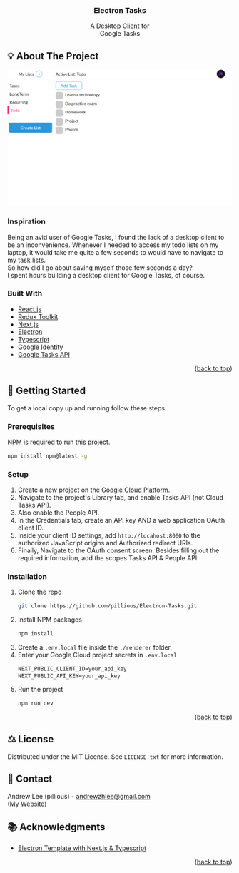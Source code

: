 <div id="top"></div>

<!-- PROJECT LOGO -->
<br />
<div align="center">
<h3 align="center">Electron Tasks</h3>

  <p align="center">
    A Desktop Client for <br> Google Tasks
  </p>
</div>

<!-- TABLE OF CONTENTS -->

<!-- ### Contents:

-   [About the Project](#-about-the-project)
    -   [Inspiration](#inspiration)
    -   [Challenges](#challenges)
    -   [Built With](#built-with)
-   [Getting Started](#-getting-started)
-   [Usage](#-usage)
-   [Contact](#-contact)
-   [License](#-license)
-   [Acknowledgement](#-acknowledgement) -->

<!-- ABOUT THE PROJECT -->

## 💡 About The Project

![App Screenshot](./assets/app.png)

### Inspiration

Being an avid user of Google Tasks, I found the lack of a desktop client to be an inconvenience. Whenever I needed to access my todo lists on my laptop, it would take me quite a few seconds to would have to navigate to my task lists.
<br>
So how did I go about saving myself those few seconds a day?
<br/>
I spent hours building a desktop client for Google Tasks, of course.

<!-- ### Challenges
The first big challenge I faced was setting up the project and integrating the different technologies with each other. My first iteration of the project couldn't run the Electron.js desktop client without a seperate instance of the project running in the background. While switching 

Learning to use Google's APIs was extremely challenging. Many of the API features lacked detailed documentation, which made the endpoints difficult to use. To figure out the  -->

### Built With

-   [React.js](https://reactjs.org/)
-   [Redux Toolkit](https://redux-toolkit.js.org/)
-   [Next.js](https://nextjs.org/)
-   [Electron](https://www.electronjs.org/)
-   [Typescript](https://www.typescriptlang.org/)
-   [Google Identity](https://developers.google.com/identity/oauth2/web/guides/overview)
-   [Google Tasks API](https://developers.google.com/tasks)

<p align="right">(<a href="#top">back to top</a>)</p>

<!-- GETTING STARTED -->

## 🚀 Getting Started

To get a local copy up and running follow these steps.

### Prerequisites

NPM is required to run this project.

```sh
npm install npm@latest -g
```

### Setup

1. Create a new project on the [Google Cloud Platform](https://console.developers.google.com/).
1. Navigate to the project's Library tab, and enable Tasks API (not Cloud Tasks API).
1. Also enable the People API.
1. In the Credentials tab, create an API key AND a web application OAuth client ID.
1. Inside your client ID settings, add `http://locahost:8000` to the authorized JavaScript origins and Authorized redirect URIs.
1. Finally, Navigate to the OAuth consent screen. Besides filling out the required information, add the scopes Tasks API & People API.

### Installation

1. Clone the repo
    ```sh
    git clone https://github.com/pillious/Electron-Tasks.git
    ```
2. Install NPM packages
    ```sh
    npm install
    ```
3. Create a `.env.local` file inside the `./renderer` folder.
4. Enter your Google Cloud project secrets in `.env.local`
    ```
    NEXT_PUBLIC_CLIENT_ID=your_api_key
    NEXT_PUBLIC_API_KEY=your_api_key
    ```
5. Run the project
    ```sh
    npm run dev
    ```

<p align="right">(<a href="#top">back to top</a>)</p>

<!-- USAGE EXAMPLES -->

<!-- ## Usage

Use this space to show useful examples of how a project can be used. Additional screenshots, code examples and demos work well in this space. You may also link to more resources.

_For more examples, please refer to the [Documentation](https://example.com)_

<p align="right">(<a href="#top">back to top</a>)</p> -->

<!-- LICENSE -->

## ⚖️ License

Distributed under the MIT License. See `LICENSE.txt` for more information.

<!-- CONTACT -->

## 🎯 Contact

Andrew Lee (pillious) - andrewzhlee@gmail.com
<br>
([My Website](https://andrewzh.com))

<!-- ACKNOWLEDGMENTS -->

## 📚 Acknowledgments

-   [Electron Template with Next.js & Typescript](https://github.com/vercel/next.js/tree/canary/examples/with-electron-typescript)

<p align="right">(<a href="#top">back to top</a>)</p>
